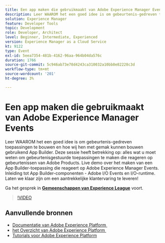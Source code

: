 ```yaml
---
title: Een app maken die gebruikmaakt van Adobe Experience Manager Events
description: Leer WAAROM het een goed idee is om gebeurtenis-gedreven toepassingen te bouwen en hoe wij hen met gemak kunnen bouwen gebruikend App Builder. Deze sessie behandelt alles wat u moet weten om gebeurtenisgestuurde toepassingen te gaan maken die reageren op gebeurtenissen van Adobe Products. Live demo over het maken van een App Builder-toepassing die reageert op Adobe Experience Manager Events. Inleiding tot App Builder-componenten - Adobe I/O Events en I/O-runtime. Laten we klaar zijn om een aantrekkelijke klantervaring te leveren!
solution: Experience Manager
feature: Developer Tools
topic: Development
role: Developer, Architect
level: Beginner, Intermediate, Experienced
version: Experience Manager as a Cloud Service
kt: 9122
type: Event
exl-id: 5eea7354-481b-4162-96aa-964b04da576c
duration: 1766
source-git-commit: 5c946ab73e78d4243ca310032a10bb8e82228c3d
workflow-type: tm+mt
source-wordcount: '201'
ht-degree: 3%

---
```


# Een app maken die gebruikmaakt van Adobe Experience Manager Events

Leer WAAROM het een goed idee is om gebeurtenis-gedreven toepassingen te bouwen en hoe wij hen met gemak kunnen bouwen gebruikend App Builder. Deze sessie heeft betrekking op: alles wat u moet weten om gebeurtenisgestuurde toepassingen te maken die reageren op gebeurtenissen van Adobe Products. Live demo over het maken van een App Builder-toepassing die reageert op Adobe Experience Manager Events. Inleiding tot App Builder-componenten - Adobe I/O Events en I/O-runtime. Laten we klaar zijn om een aantrekkelijke klantervaring te leveren!

Ga het gesprek in **[Gemeenschappen van Experience League &#x200B;](https://adobe.ly/3ipjs8p)** voort.

>[!VIDEO](https://video.tv.adobe.com/v/337566/?quality=12&learn=on&hidetitle=true)

## Aanvullende bronnen

- [&#x200B; Documentatie van Adobe Experience Platform &#x200B;](https://experienceleague.adobe.com/docs/experience-platform.html?lang=nl-NL)
- [&#x200B; het Overzicht van Adobe Experience Platform &#x200B;](https://experienceleague.adobe.com/docs/experience-platform/landing/home.html?lang=nl-NL)
- [Tutorials voor Adobe Experience Platform](https://experienceleague.adobe.com/docs/platform-learn/tutorials/overview.html?lang=nl)
